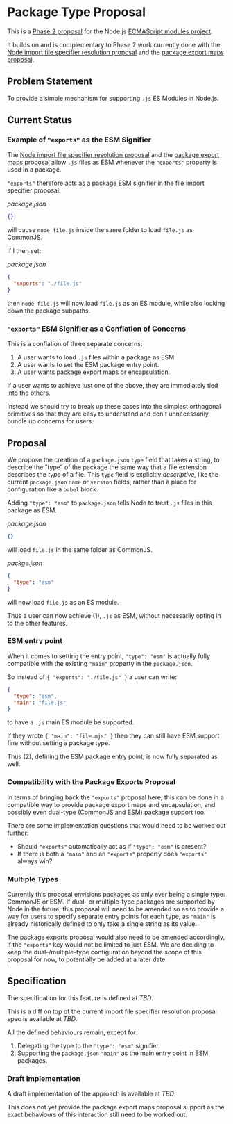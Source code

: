 # Package Type Proposal

This is a [Phase 2 proposal](https://github.com/nodejs/modules/blob/master/doc/plan-for-new-modules-implementation.md#phase-2) for the Node.js [ECMAScript modules project](https://github.com/nodejs/ecmascript-modules).

It builds on and is complementary to Phase 2 work currently done with the [Node import file specifier resolution proposal](https://github.com/GeoffreyBooth/node-import-file-specifier-resolution-proposal) and the [package export maps proposal](https://github.com/jkrems/proposal-pkg-exports).

## Problem Statement

To provide a simple mechanism for supporting `.js` ES Modules in Node.js.

## Current Status

### Example of `"exports"` as the ESM Signifier

The [Node import file specifier resolution proposal](https://github.com/GeoffreyBooth/node-import-file-specifier-resolution-proposal) and the [package export maps proposal](https://github.com/jkrems/proposal-pkg-exports) allow `.js` files as ESM whenever the `"exports"` property is used in a package.

`"exports"` therefore acts as a package ESM signifier in the file import specifier proposal:

_package.json_

```json
{}
```

will cause `node file.js` inside the same folder to load `file.js` as CommonJS.

If I then set:

_package.json_

```json
{
  "exports": "./file.js"
}
```

then `node file.js` will now load `file.js` as an ES module, while also locking down the package subpaths.

### `"exports"` ESM Signifier as a Conflation of Concerns

This is a conflation of three separate concerns:

1. A user wants to load `.js` files within a package as ESM.
2. A user wants to set the ESM package entry point.
3. A user wants package export maps or encapsulation.

If a user wants to achieve just one of the above, they are immediately tied into the others.

Instead we should try to break up these cases into the simplest orthogonal primitives so that they are easy to understand and don't unnecessarily bundle up concerns for users.

## Proposal

We propose the creation of a `package.json` `type` field that takes a string, to describe the “type” of the package the same way that a file extension describes the _type_ of a file. This `type` field is explicitly _descriptive,_ like the current `package.json` `name` or `version` fields, rather than a place for configuration like a `babel` block.

Adding `"type": "esm"` to `package.json` tells Node to treat `.js` files in this package as ESM.

_package.json_

```json
{}
```

will load `file.js` in the same folder as CommonJS.

_packge.json_

```json
{
  "type": "esm"
}
```

will now load `file.js` as an ES module.

Thus a user can now achieve (1), `.js` as ESM, without necessarily opting in to the other features.

### ESM entry point

When it comes to setting the entry point, `"type": "esm"` is actually fully compatible with the existing `"main"` property in the `package.json`.

So instead of `{ "exports": "./file.js" }` a user can write:

```json
{
  "type": "esm",
  "main": "file.js"
}
```

to have a `.js` main ES module be supported.

If they wrote `{ "main": "file.mjs" }` then they can still have ESM support fine without setting a package type.

Thus (2), defining the ESM package entry point, is now fully separated as well.

### Compatibility with the Package Exports Proposal

In terms of bringing back the `"exports"` proposal here, this can be done in a compatible way to provide package export maps and encapsulation, and possibly even dual-type (CommonJS and ESM) package support too.

There are some implementation questions that would need to be worked out further:

* Should `"exports"` automatically act as if `"type": "esm"` is present?
* If there is both a `"main"` and an `"exports"` property does `"exports"` always win?

### Multiple Types

Currently this proposal envisions packages as only ever being a single type: CommonJS or ESM. If dual- or multiple-type packages are supported by Node in the future, this proposal will need to be amended so as to provide a way for users to specify separate entry points for each type, as `"main"` is already historically defined to only take a single string as its value.

The package exports proposal would also need to be amended accordingly, if the `"exports"` key would not be limited to just ESM. We are deciding to keep the dual-/multiple-type configuration beyond the scope of this proposal for now, to potentially be added at a later date.

## Specification

The specification for this feature is defined at _TBD_.

This is a diff on top of the current import file specifier resolution proposal spec is available at _TBD_.

All the defined behaviours remain, except for:

1. Delegating the type to the `"type": "esm"` signifier.
2. Supporting the `package.json` `"main"` as the main entry point in ESM packages.

### Draft Implementation

A draft implementation of the approach is available at _TBD_.

This does not yet provide the package export maps proposal support as the exact behaviours of this interaction still need to be worked out.
